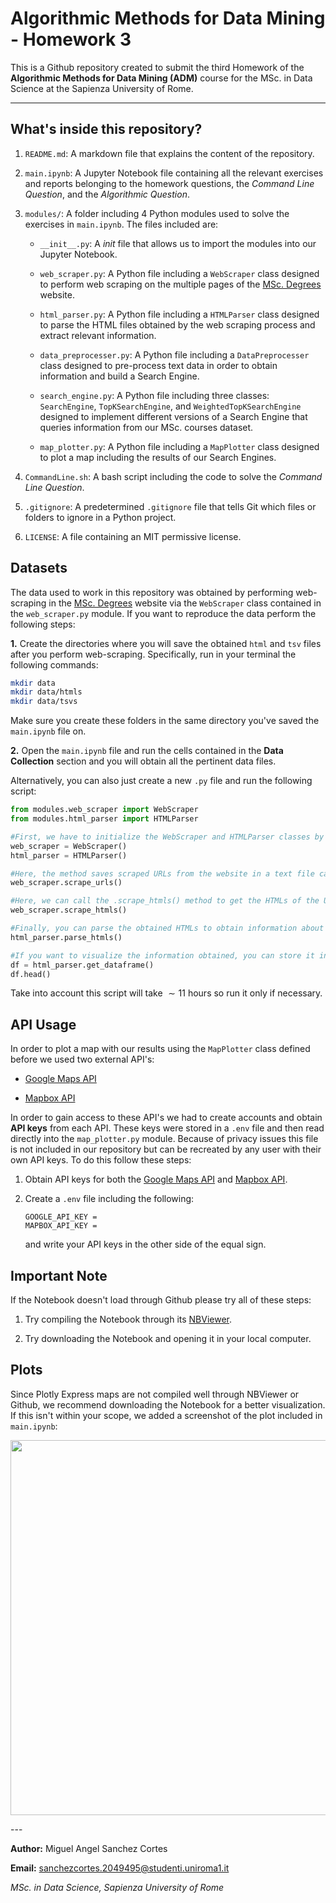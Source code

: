 # Algorithmic Methods for Data Mining - Homework 3

This is a Github repository created to submit the third Homework of the **Algorithmic Methods for Data Mining (ADM)** course for the MSc. in Data Science at the Sapienza University of Rome.

--- 
## What's inside this repository?

1. `README.md`: A markdown file that explains the content of the repository.

2. `main.ipynb`: A Jupyter Notebook file containing all the relevant exercises and reports belonging to the homework questions, the *Command Line Question*, and the *Algorithmic Question*.

3. ``modules/``: A folder including 4 Python modules used to solve the exercises in `main.ipynb`. The files included are:

    - `__init__.py`: A *init* file that allows us to import the modules into our Jupyter Notebook.

    - `web_scraper.py`: A Python file including a `WebScraper` class designed to perform web scraping on the multiple pages of the [MSc. Degrees](https://www.findamasters.com/masters-degrees/msc-degrees/) website.

    - `html_parser.py`: A Python file including a `HTMLParser` class designed to parse the HTML files obtained by the web scraping process and extract relevant information.

    - `data_preprocesser.py`: A Python file including a `DataPreprocesser` class designed to pre-process text data in order to obtain information and build a Search Engine.

    - `search_engine.py`: A Python file including three classes: `SearchEngine`, `TopKSearchEngine`, and `WeightedTopKSearchEngine` designed to implement different versions of a Search Engine that queries information from our MSc. courses dataset.

    - `map_plotter.py`: A Python file including a `MapPlotter` class designed to plot a map including the results of our Search Engines.

4. `CommandLine.sh`: A bash script including the code to solve the *Command Line Question*.

5. ``.gitignore``: A predetermined `.gitignore` file that tells Git which files or folders to ignore in a Python project.

6. `LICENSE`: A file containing an MIT permissive license.

## Datasets

The data used to work in this repository was obtained by performing web-scraping in the [MSc. Degrees](https://www.findamasters.com/masters-degrees/msc-degrees/) website via the `WebScraper` class contained in the `web_scraper.py` module. If you want to reproduce the data perform the following steps:

**1.** Create the directories where you will save the obtained `html` and `tsv` files after you perform web-scraping. Specifically, run in your terminal the following commands:

```bash
mkdir data
mkdir data/htmls
mkdir data/tsvs
```

Make sure you create these folders in the same directory you've saved the `main.ipynb` file on.

**2.** Open the `main.ipynb` file and run the cells contained in the **Data Collection** section and you will obtain all the pertinent data files.

Alternatively, you can also just create a new `.py` file and run the following script:

```python
from modules.web_scraper import WebScraper
from modules.html_parser import HTMLParser

#First, we have to initialize the WebScraper and HTMLParser classes by calling their constructors
web_scraper = WebScraper()
html_parser = HTMLParser()

#Here, the method saves scraped URLs from the website in a text file called urls.txt
web_scraper.scrape_urls()

#Here, we can call the .scrape_htmls() method to get the HTMLs of the URLs mentioned above.
web_scraper.scrape_htmls()

#Finally, you can parse the obtained HTMLs to obtain information about the courses and save it in .tsv files.
html_parser.parse_htmls()

#If you want to visualize the information obtained, you can store it in a dataframe
df = html_parser.get_dataframe()
df.head()
```

Take into account this script will take $\sim 11$ hours so run it only if necessary.

## API Usage

In order to plot a map with our results using the `MapPlotter` class defined before we used two external API's:

- [Google Maps API](https://mapsplatform.google.com/pricing/)

- [Mapbox API](https://docs.mapbox.com/api/overview/)

In order to gain access to these API's we had to create accounts and obtain **API keys** from each API. These keys were stored in a `.env` file and then read directly into the `map_plotter.py` module. Because of privacy issues this file is not included in our repository but can be recreated by any user with their own API keys. To do this follow these steps:

1. Obtain API keys for both the [Google Maps API](https://mapsplatform.google.com/pricing/) and [Mapbox API](https://docs.mapbox.com/api/overview/).

2. Create a `.env` file including the following:

    ```shell
    GOOGLE_API_KEY =
    MAPBOX_API_KEY =
    ```

    and write your API keys in the other side of the equal sign.


## Important Note

If the Notebook doesn't load through Github please try all of these steps:

1. Try compiling the Notebook through its [NBViewer](https://nbviewer.org/github/msancor/ADM-HW3/blob/main/main.ipynb).

2. Try downloading the Notebook and opening it in your local computer.

## Plots

Since Plotly Express maps are not compiled well through NBViewer or Github, we recommend downloading the Notebook for a better visualization. If this isn't within your scope, we added a screenshot of the plot included in `main.ipynb`:

<p align="center">
    <img src="https://drive.google.com/uc?export=view&id=1YQ2lJ6nuzXFBlp69e2Z_Q51KxQuc7AdG" width="1200" height="600"/>
</p>
---

**Author:** Miguel Angel Sanchez Cortes

**Email:** sanchezcortes.2049495@studenti.uniroma1.it

*MSc. in Data Science, Sapienza University of Rome*
